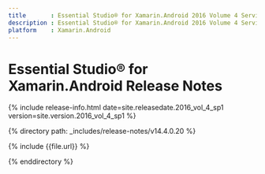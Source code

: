 ```yaml
---
title       : Essential Studio® for Xamarin.Android 2016 Volume 4 Service Pack 1 Release Notes
description : Essential Studio® for Xamarin.Android 2016 Volume 4 Service Pack 1 Release Notes
platform    : Xamarin.Android
---
```


# Essential Studio® for Xamarin.Android Release Notes

{% include release-info.html date=site.releasedate.2016_vol_4_sp1 version=site.version.2016_vol_4_sp1 %} 

{% directory path: _includes/release-notes/v14.4.0.20 %}

{% include {{file.url}} %}

{% enddirectory %}